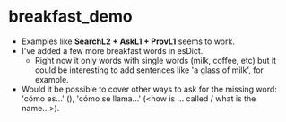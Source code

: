 # breakfast_demo

- Examples like **SearchL2 + AskL1 + ProvL1** seems to work.
- I've added a few more breakfast words in esDict.
  -  Right now it only words with single words (milk, coffee, etc) but it could be interesting to add sentences like 'a glass of milk', for example.
- Would it be possible to cover other ways to ask for the missing word: 'cómo es...' (<how is...>), 'cómo se llama...' (<how is ... called / what is the name...>).
  
  
